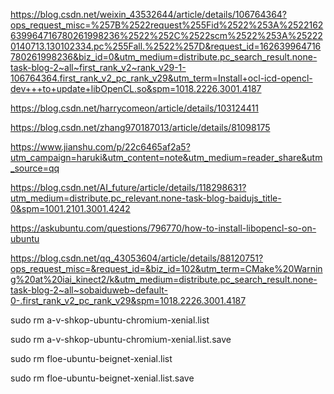 https://blog.csdn.net/weixin_43532644/article/details/106764364?ops_request_misc=%257B%2522request%255Fid%2522%253A%2522162639964716780261998236%2522%252C%2522scm%2522%253A%252220140713.130102334.pc%255Fall.%2522%257D&request_id=162639964716780261998236&biz_id=0&utm_medium=distribute.pc_search_result.none-task-blog-2~all~first_rank_v2~rank_v29-1-106764364.first_rank_v2_pc_rank_v29&utm_term=Install+ocl-icd-opencl-dev+++to+update+libOpenCL.so&spm=1018.2226.3001.4187



https://blog.csdn.net/harrycomeon/article/details/103124411



https://blog.csdn.net/zhang970187013/article/details/81098175

https://www.jianshu.com/p/22c6465af2a5?utm_campaign=haruki&utm_content=note&utm_medium=reader_share&utm_source=qq

https://blog.csdn.net/AI_future/article/details/118298631?utm_medium=distribute.pc_relevant.none-task-blog-baidujs_title-0&spm=1001.2101.3001.4242



https://askubuntu.com/questions/796770/how-to-install-libopencl-so-on-ubuntu



https://blog.csdn.net/qq_43053604/article/details/88120751?ops_request_misc=&request_id=&biz_id=102&utm_term=CMake%20Warning%20at%20iai_kinect2/k&utm_medium=distribute.pc_search_result.none-task-blog-2~all~sobaiduweb~default-0-.first_rank_v2_pc_rank_v29&spm=1018.2226.3001.4187



sudo rm a-v-shkop-ubuntu-chromium-xenial.list

sudo rm a-v-shkop-ubuntu-chromium-xenial.list.save

sudo rm floe-ubuntu-beignet-xenial.list

sudo rm floe-ubuntu-beignet-xenial.list.save